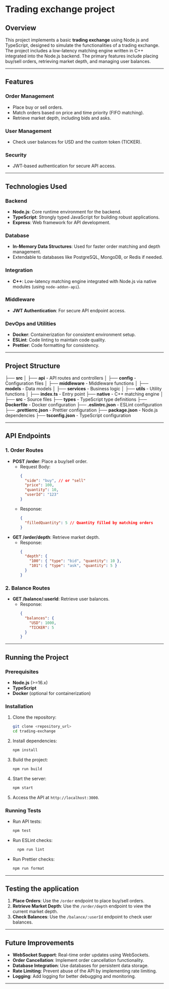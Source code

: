 # Trading exchange project

## Overview

This project implements a basic **trading exchange** using Node.js and TypeScript, designed to simulate the functionalities of a trading exchange. The project includes a low-latency matching engine written in C++ integrated into the Node.js backend. The primary features include placing buy/sell orders, retrieving market depth, and managing user balances.

---

## Features

### Order Management

- Place buy or sell orders.
- Match orders based on price and time priority (FIFO matching).
- Retrieve market depth, including bids and asks.

### User Management

- Check user balances for USD and the custom token (TICKER).

### Security

- JWT-based authentication for secure API access.

---

## Technologies Used

### Backend

- **Node.js**: Core runtime environment for the backend.
- **TypeScript**: Strongly typed JavaScript for building robust applications.
- **Express**: Web framework for API development.

### Database

- **In-Memory Data Structures**: Used for faster order matching and depth management.
- Extendable to databases like PostgreSQL, MongoDB, or Redis if needed.

### Integration

- **C++**: Low-latency matching engine integrated with Node.js via native modules (using `node-addon-api`).

### Middleware

- **JWT Authentication**: For secure API endpoint access.

### DevOps and Utilities

- **Docker**: Containerization for consistent environment setup.
- **ESLint**: Code linting to maintain code quality.
- **Prettier**: Code formatting for consistency.

---

## Project Structure

├── **src**
│ ├── **api** - API routes and controllers
│ ├── **config** - Configuration files
│ ├── **middleware** - Middleware functions
│ ├── **models** - Data models
│ ├── **services** - Business logic
│ ├── **utils** - Utility functions
│ ├── **index.ts** - Entry point
├── **native** - C++ matching engine
│ ├── **src** - Source files
├── **types** - TypeScript type definitions
├── **Dockerfile** - Docker configuration
├── **.eslintrc.json** - ESLint configuration
├── **.prettierrc.json** - Prettier configuration
├── **package.json** - Node.js dependencies
├── **tsconfig.json** - TypeScript configuration

---

## API Endpoints

### 1. **Order Routes**

- **POST /order**: Place a buy/sell order.
  - Request Body:
    ```json
    {
      "side": "buy", // or "sell"
      "price": 100,
      "quantity": 10,
      "userId": "123"
    }
    ```
  - Response:
    ```json
    {
      "filledQuantity": 5 // Quantity filled by matching orders
    }
    ```
- **GET /order/depth**: Retrieve market depth.
  - Response:
    ```json
    {
      "depth": {
        "100": { "type": "bid", "quantity": 10 },
        "101": { "type": "ask", "quantity": 5 }
      }
    }
    ```

### 2. **Balance Routes**

- **GET /balance/:userId**: Retrieve user balances.
  - Response:
    ```json
    {
      "balances": {
        "USD": 1000,
        "TICKER": 5
      }
    }
    ```

---

## Running the Project

### Prerequisites

- **Node.js** (>=16.x)
- **TypeScript**
- **Docker** (optional for containerization)

### Installation

1. Clone the repository:
   ```bash
   git clone <repository_url>
   cd trading-exchange
   ```
2. Install dependencies:
   ```bash
   npm install
   ```
3. Build the project:
   ```bash
   npm run build
   ```
4. Start the server:
   ```bash
   npm start
   ```
5. Access the API at `http://localhost:3000`.

### Running Tests

- Run API tests:
  ```bash
  npm test
  ```
- Run ESLint checks:
  ```bash
    npm run lint
  ```
- Run Prettier checks:
  ```bash
  npm run format
  ```

---

## Testing the application

1. **Place Orders**: Use the `/order` endpoint to place buy/sell orders.
2. **Retrieve Market Depth**: Use the `/order/depth` endpoint to view the current market depth.
3. **Check Balances**: Use the `/balance/:userId` endpoint to check user balances.

---

## Future Improvements

- **WebSocket Support**: Real-time order updates using WebSockets.
- **Order Cancellation**: Implement order cancellation functionality.
- **Database Integration**: Use databases for persistent data storage.
- **Rate Limiting**: Prevent abuse of the API by implementing rate limiting.
- **Logging**: Add logging for better debugging and monitoring.

---
